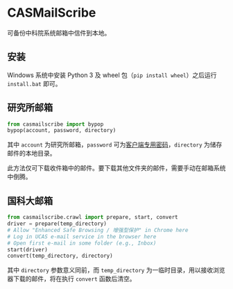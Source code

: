 # CASMailScribe

可备份中科院系统邮箱中信件到本地。

## 安装

Windows 系统中安装 Python 3 及 wheel 包（`pip install wheel`）之后运行 `install.bat` 即可。

## 研究所邮箱

```python
from casmailscribe import bypop
bypop(account, password, directory)
```
其中 `account` 为研究所邮箱，`password` 可为[客户端专用密码](https://help.cstnet.cn/redianwenti/zhuanyongmima.html)，`directory` 为储存邮件的本地目录。

此方法仅可下载收件箱中的邮件。要下载其他文件夹的邮件，需要手动在邮箱系统中倒腾。

## 国科大邮箱

```python
from casmailscribe.crawl import prepare, start, convert
driver = prepare(temp_directory)
# Allow "Enhanced Safe Browsing / 增强型保护" in Chrome here
# Log in UCAS e-mail service in the browser here
# Open first e-mail in some folder (e.g., Inbox)
start(driver)
convert(temp_directory, directory)
```
其中 `directory` 参数意义同前，而 `temp_directory` 为一临时目录，用以接收浏览器下载的邮件，将在执行 `convert` 函数后清空。
